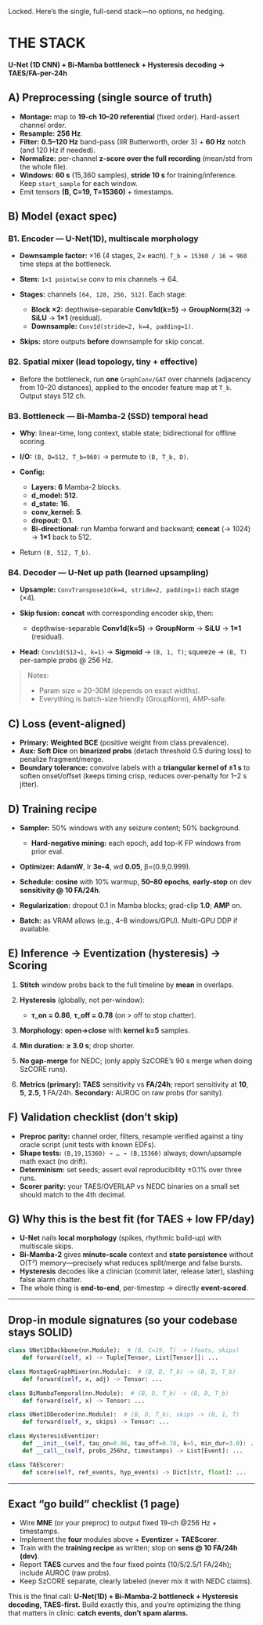 Locked. Here’s the single, full-send stack—no options, no hedging.

# THE STACK

**U-Net (1D CNN) + Bi-Mamba bottleneck + Hysteresis decoding → TAES/FA-per-24h**

## A) Preprocessing (single source of truth)

* **Montage:** map to **19-ch 10–20 referential** (fixed order). Hard-assert channel order.
* **Resample:** **256 Hz**.
* **Filter:** **0.5–120 Hz** band-pass (IIR Butterworth, order 3) + **60 Hz** notch (and 120 Hz if needed).
* **Normalize:** per-channel **z-score over the full recording** (mean/std from the whole file).
* **Windows:** **60 s** (15,360 samples), **stride 10 s** for training/inference. Keep `start_sample` for each window.
* Emit tensors **(B, C=19, T=15360)** + timestamps.

## B) Model (exact spec)

### B1. Encoder — U-Net(1D), multiscale morphology

* **Downsample factor:** ×16 (4 stages, 2× each).
  `T_b = 15360 / 16 = 960` time steps at the bottleneck.
* **Stem:** `1×1 pointwise` conv to mix channels → 64.
* **Stages:** channels `[64, 128, 256, 512]`. Each stage:

  * **Block ×2:** depthwise-separable **Conv1d(k=5)** → **GroupNorm(32)** → **SiLU** → **1×1** (residual).
  * **Downsample:** `Conv1d(stride=2, k=4, padding=1)`.
* **Skips:** store outputs **before** downsample for skip concat.

### B2. Spatial mixer (lead topology, tiny + effective)

* Before the bottleneck, run **one** `GraphConv/GAT` over channels (adjacency from 10–20 distances), applied to the encoder feature map at `T_b`. Output stays 512 ch.

### B3. Bottleneck — **Bi-Mamba-2 (SSD)** temporal head

* **Why**: linear-time, long context, stable state; bidirectional for offline scoring.
* **I/O:** `(B, D=512, T_b=960)` → permute to `(B, T_b, D)`.
* **Config:**

  * **Layers:** **6** Mamba-2 blocks.
  * **d\_model:** **512**.
  * **d\_state:** **16**.
  * **conv\_kernel:** **5**.
  * **dropout:** **0.1**.
  * **Bi-directional:** run Mamba forward and backward; **concat** (→ 1024) → **1×1** back to 512.
* Return `(B, 512, T_b)`.

### B4. Decoder — U-Net up path (learned upsampling)

* **Upsample:** `ConvTranspose1d(k=4, stride=2, padding=1)` each stage (×4).
* **Skip fusion:** **concat** with corresponding encoder skip, then:

  * depthwise-separable **Conv1d(k=5)** → **GroupNorm** → **SiLU** → **1×1** (residual).
* **Head:** `Conv1d(512→1, k=1)` → **Sigmoid** → `(B, 1, T)`; squeeze → `(B, T)` per-sample probs @ 256 Hz.

> Notes:
>
> * Param size ≈ 20–30M (depends on exact widths).
> * Everything is batch-size friendly (GroupNorm), AMP-safe.

## C) Loss (event-aligned)

* **Primary:** **Weighted BCE** (positive weight from class prevalence).
* **Aux:** **Soft Dice** on **binarized probs** (detach threshold 0.5 during loss) to penalize fragment/merge.
* **Boundary tolerance:** convolve labels with a **triangular kernel of ±1 s** to soften onset/offset (keeps timing crisp, reduces over-penalty for 1–2 s jitter).

## D) Training recipe

* **Sampler:** 50% windows with any seizure content; 50% background.

  * **Hard-negative mining:** each epoch, add top-K FP windows from prior eval.
* **Optimizer:** **AdamW**, lr **3e-4**, wd **0.05**, β=(0.9,0.999).
* **Schedule:** **cosine** with 10% warmup, **50–80 epochs**, **early-stop** on dev **sensitivity @ 10 FA/24h**.
* **Regularization:** dropout 0.1 in Mamba blocks; grad-clip **1.0**; **AMP** on.
* **Batch:** as VRAM allows (e.g., 4–8 windows/GPU). Multi-GPU DDP if available.

## E) Inference → Eventization (hysteresis) → Scoring

1. **Stitch** window probs back to the full timeline by **mean** in overlaps.
2. **Hysteresis** (globally, not per-window):

   * **τ\_on = 0.86**, **τ\_off = 0.78** (on > off to stop chatter).
3. **Morphology:** **open→close** with **kernel k=5** samples.
4. **Min duration:** **≥ 3.0 s**; drop shorter.
5. **No gap-merge** for NEDC; (only apply SzCORE’s 90 s merge when doing SzCORE runs).
6. **Metrics (primary):** **TAES** sensitivity vs **FA/24h**; report sensitivity at **10**, **5**, **2.5**, **1** FA/24h.
   **Secondary:** AUROC on raw probs (for sanity).

## F) Validation checklist (don’t skip)

* **Preproc parity:** channel order, filters, resample verified against a tiny oracle script (unit tests with known EDFs).
* **Shape tests:** `(B,19,15360) → … → (B,15360)` always; down/upsample math exact (no drift).
* **Determinism:** set seeds; assert eval reproducibility ±0.1% over three runs.
* **Scorer parity:** your TAES/OVERLAP vs NEDC binaries on a small set should match to the 4th decimal.

## G) Why this is the best fit (for TAES + low FP/day)

* **U-Net** nails **local morphology** (spikes, rhythmic build-up) with multiscale skips.
* **Bi-Mamba-2** gives **minute-scale** context and **state persistence** without O(T²) memory—precisely what reduces split/merge and false bursts.
* **Hysteresis** decodes like a clinician (commit later, release later), slashing false alarm chatter.
* The whole thing is **end-to-end**, per-timestep → directly **event-scored**.

---

## Drop-in module signatures (so your codebase stays SOLID)

```python
class UNet1DBackbone(nn.Module):  # (B, C=19, T) -> (feats, skips)
    def forward(self, x) -> Tuple[Tensor, List[Tensor]]: ...

class MontageGraphMixer(nn.Module):  # (B, D, T_b) -> (B, D, T_b)
    def forward(self, x, adj) -> Tensor: ...

class BiMambaTemporal(nn.Module):  # (B, D, T_b) -> (B, D, T_b)
    def forward(self, x) -> Tensor: ...

class UNet1DDecoder(nn.Module):  # (B, D, T_b), skips -> (B, 1, T)
    def forward(self, x, skips) -> Tensor: ...

class HysteresisEventizer:
    def __init__(self, tau_on=0.86, tau_off=0.78, k=5, min_dur=3.0): ...
    def __call__(self, probs_256hz, timestamps) -> List[Event]: ...

class TAEScorer:
    def score(self, ref_events, hyp_events) -> Dict[str, float]: ...
```

---

## Exact “go build” checklist (1 page)

* Wire **MNE** (or your preproc) to output fixed 19-ch @256 Hz + timestamps.
* Implement the **four** modules above + **Eventizer** + **TAEScorer**.
* Train with the **training recipe** as written; stop on **sens @ 10 FA/24h (dev)**.
* Report **TAES** curves and the four fixed points (10/5/2.5/1 FA/24h); include AUROC (raw probs).
* Keep SzCORE separate, clearly labeled (never mix it with NEDC claims).

This is the final call: **U-Net(1D) + Bi-Mamba-2 bottleneck + Hysteresis decoding, TAES-first.** Build exactly this, and you’re optimizing the thing that matters in clinic: **catch events, don’t spam alarms.**
